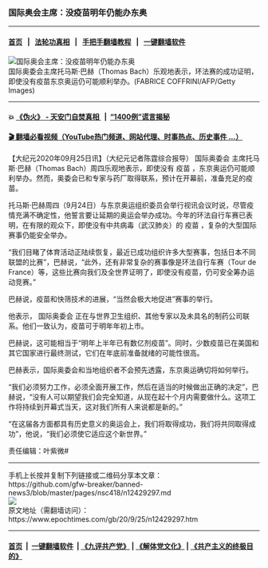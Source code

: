### 国际奥会主席：没疫苗明年仍能办东奥
------------------------

#### [首页](https://github.com/gfw-breaker/banned-news3/blob/master/README.md) &nbsp;&nbsp;|&nbsp;&nbsp; [法轮功真相](https://github.com/begood0513/basic/blob/master/README.md)  &nbsp;&nbsp;|&nbsp;&nbsp; [手把手翻墙教程](https://github.com/gfw-breaker/guides/wiki)  &nbsp;&nbsp;|&nbsp;&nbsp; [一键翻墙软件](https://github.com/gfw-breaker/nogfw/blob/master/README.md)  



<div><img alt="国际奥会主席：没疫苗明年仍能办东奥" class="attachment-djy_600_400 size-djy_600_400 wp-post-image" src="https://i.epochtimes.com/assets/uploads/2016/07/Thomas-Bach-541932180-600x400.jpg"/>
<div class="caption">
 国际奥委会主席托马斯·巴赫（Thomas Bach）乐观地表示，环法赛的成功证明，即使没有疫苗东京奥运仍可能顺利举办。(FABRICE COFFRINI/AFP/Getty Images)
</div></div><hr/>

#### 💥 [《伪火》 - 天安门自焚真相 ](http://158.247.195.190:10000/videos/blog/weihuo.html)&nbsp; |&nbsp; [“1400例”谎言揭秘  ](http://158.247.195.190:10000/videos/blog/jiexi1400.html)

#### [ 🎬  翻墙必看视频（YouTube热门频道、网站代理、时事热点、历史事件 ...）](https://github.com/gfw-breaker/links/blob/master/banned.md)

<div><p>
 【大纪元2020年09月25日讯】（大纪元记者陈霆综合报导）
 <ok href="https://www.epochtimes.com/gb/tag/%E5%9B%BD%E9%99%85%E5%A5%A5%E5%A7%94%E4%BC%9A.html">
  国际奥委会
 </ok>
 主席托马斯·巴赫（Thomas Bach）周四乐观地表示，即使没有
 <ok href="https://www.epochtimes.com/gb/tag/%E7%96%AB%E8%8B%97.html">
  疫苗
 </ok>
 ，东京奥运仍可能顺利举办。然而，奥委会已和专家与药厂取得联系，预计在开幕前，准备充足的疫苗。
</p>
<p>
 托马斯·巴赫周四（9月24日）与东京奥运组织委员会举行视讯会议时说，尽管疫情充满不确定性，他誓言要让延期的奥运会举办成功。今年的环法自行车赛已表明，在有限的观众下，即使没有中共病毒（武汉肺炎）的
 <ok href="https://www.epochtimes.com/gb/tag/%E7%96%AB%E8%8B%97.html">
  疫苗
 </ok>
 ，复杂的大型国际赛事仍能安全举办。
</p>
<p>
 “我们目睹了体育活动正陆续恢复，最近已成功组织许多大型赛事，包括日本不同联盟的比赛”，巴赫说，“此外，还有非常复杂的赛事像是环法自行车赛（Tour de France）等，这些比赛向我们及全世界证明了，即使没有疫苗，仍可安全筹办运动竞赛。”
</p>
<p>
 巴赫说，疫苗和快筛技术的进展，“当然会极大地促进”赛事的举行。
</p>
<p>
 他表示，
 <ok href="https://www.epochtimes.com/gb/tag/%E5%9B%BD%E9%99%85%E5%A5%A5%E5%A7%94%E4%BC%9A.html">
  国际奥委会
 </ok>
 正在与世界卫生组织、其他专家以及未具名的制药公司联系。他们一致认为，疫苗可于明年年初上市。
</p>
<p>
 巴赫说，这可能相当于“明年上半年已有数亿剂疫苗”。同时，少数疫苗已在美国和其它国家进行最终测试，它们在年底前准备就绪的可能性很高。
</p>
<p>
 巴赫表示，国际奥委会和当地组织者不会预先透露，东京奥运确切将如何举行。
</p>
<p>
 “我们必须努力工作，必须全面开展工作，然后在适当的时候做出正确的决定”，巴赫说，“没有人可以期望我们会完全知道，从现在起十个月内需要做什么。这项工作将持续到开幕式当天，这对我们所有人来说都是新的。”
</p>
<p>
 “在这届各方面都具有历史意义的奥运会上，我们将取得成功，我们将共同取得成功”，他说，“我们必须使它适应这个新世界。”
</p>
<p>
 责任编辑：叶紫微#
</p>
</div>
<hr/>
手机上长按并复制下列链接或二维码分享本文章：<br/>
https://github.com/gfw-breaker/banned-news3/blob/master/pages/nsc418/n12429297.md <br/>
<a href='https://github.com/gfw-breaker/banned-news3/blob/master/pages/nsc418/n12429297.md'><img src='https://github.com/gfw-breaker/banned-news3/blob/master/pages/nsc418/n12429297.md.png'/></a> <br/>
原文地址（需翻墙访问）：https://www.epochtimes.com/gb/20/9/25/n12429297.htm


------------------------
#### [首页](https://github.com/gfw-breaker/banned-news3/blob/master/README.md) &nbsp;|&nbsp; [一键翻墙软件](https://github.com/gfw-breaker/nogfw/blob/master/README.md) &nbsp;| [《九评共产党》](https://github.com/gfw-breaker/9ping.md/blob/master/README.md#九评之一评共产党是什么) | [《解体党文化》](https://github.com/gfw-breaker/jtdwh.md/blob/master/README.md) | [《共产主义的终极目的》](https://github.com/gfw-breaker/gczydzjmd.md/blob/master/README.md)


<img src='http://gfw-breaker.win/banned-news3/pages/nsc418/n12429297.md' width='0px' height='0px'/>